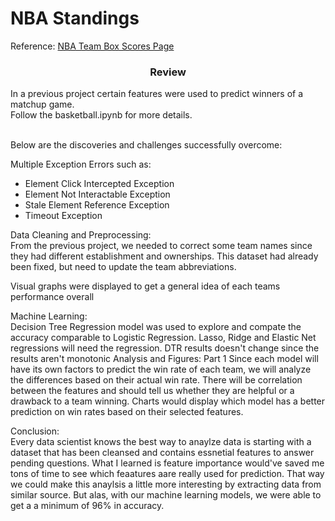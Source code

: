 # NBA Standings 

Reference: [NBA Team Box Scores Page](https://www.nba.com/stats/teams/boxscores-traditional)


<h3 style="text-align: center;">Review</h3>
In a previous project certain features were used to predict winners of a matchup game. <br/>
Follow the basketball.ipynb for more details. <br/><br/>


Below are the discoveries and challenges successfully overcome:

Multiple Exception Errors such as:

- Element Click Intercepted Exception
- Element Not Interactable Exception
- Stale Element Reference Exception
- Timeout Exception

Data Cleaning and Preprocessing: <br/>
From the previous project, we needed to correct some team names since they had different establishment and ownerships. This dataset had already been fixed, but need to update the team abbreviations.

Visual graphs were displayed to get a general idea of each teams performance overall

Machine Learning: <br/>
Decision Tree Regression model was used to explore and compate the accuracy comparable to Logistic Regression.
Lasso, Ridge and Elastic Net regressions will need the regression. DTR results doesn't change since the results aren't monotonic
Analysis and Figures: Part 1 Since each model will have its own factors to predict the win rate of each team, we will analyze the differences based on their actual win rate. There will be correlation between the features and should tell us whether they are helpful or a drawback to a team winning. Charts would display which model has a better prediction on win rates based on their selected features.

Conclusion: <br/>
Every data scientist knows the best way to anaylze data is starting with a dataset that has been cleansed and contains essnetial features to answer pending questions. What I learned is feature importance would've saved me tons of time to see which feaatures aare really used for prediction. That way we could make this anaylsis a little more interesting by extracting data from similar source. But alas, with our machine learning models, we were able to get a a minimum of 96% in accuracy.
